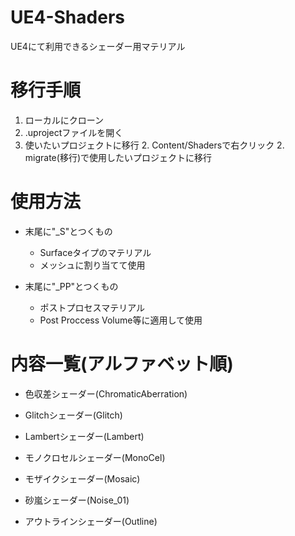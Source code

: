 # UE4-Shaders
UE4にて利用できるシェーダー用マテリアル

# 移行手順
1. ローカルにクローン
1. .uprojectファイルを開く
1. 使いたいプロジェクトに移行
    2. Content/Shadersで右クリック
    2. migrate(移行)で使用したいプロジェクトに移行

# 使用方法
- 末尾に"_S"とつくもの
  - Surfaceタイプのマテリアル
  - メッシュに割り当てて使用
  
- 末尾に"_PP"とつくもの
  - ポストプロセスマテリアル
  - Post Proccess Volume等に適用して使用
  
# 内容一覧(アルファベット順)
- 色収差シェーダー(ChromaticAberration)

- Glitchシェーダー(Glitch)

- Lambertシェーダー(Lambert)

- モノクロセルシェーダー(MonoCel)

- モザイクシェーダー(Mosaic)

- 砂嵐シェーダー(Noise_01)

- アウトラインシェーダー(Outline)

